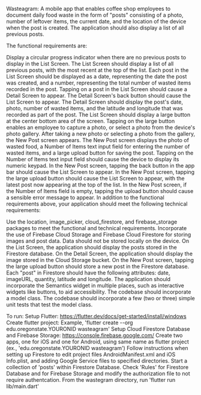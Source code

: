 Wasteagram:
A mobile app that enables coffee shop employees to document daily food waste in the form of "posts" consisting of a photo, number of leftover items, the current date, and the location of the device when the post is created. The application should also display a list of all previous posts.

The functional requirements are:

Display a circular progress indicator when there are no previous posts to display in the List Screen.
The List Screen should display a list of all previous posts, with the most recent at the top of the list.
Each post in the List Screen should be displayed as a date, representing the date the post was created, and a number, representing the total number of wasted items recorded in the post.
Tapping on a post in the List Screen should cause a Detail Screen to appear. The Detail Screen's back button should cause the List Screen to appear.
The Detail Screen should display the post's date, photo, number of wasted items, and the latitude and longitude that was recorded as part of the post.
The List Screen should display a large button at the center bottom area of the screen.
Tapping on the large button enables an employee to capture a photo, or select a photo from the device's photo gallery.
After taking a new photo or selecting a photo from the gallery, the New Post screen appears.
The New Post screen displays the photo of wasted food, a Number of Items text input field for entering the number of wasted items, and a large upload button for saving the post.
Tapping on the Number of Items text input field should cause the device to display its numeric keypad.
In the New Post screen, tapping the back button in the app bar should cause the List Screen to appear.
In the New Post screen, tapping the large upload button should cause the List Screen to appear, with the latest post now appearing at the top of the list.
In the New Post screen, if the Number of Items field is empty, tapping the upload button should cause a sensible error message to appear.
In addition to the functional requirements above, your application should meet the following technical requirements:

Use the location, image_picker, cloud_firestore, and firebase_storage packages to meet the functional and technical requirements.
Incorporate the use of Firebase Cloud Storage and Firebase Cloud Firestore for storing images and post data.
Data should not be stored locally on the device.
On the List Screen, the application should display the posts stored in the Firestore database.
On the Detail Screen, the application should display the image stored in the Cloud Storage bucket.
On the New Post screen, tapping the large upload button should store a new post in the Firestore database.
Each "post" in Firestore should have the following attributes: date, imageURL, quantity, latitude and longitude.
The application should incorporate the Semantics widget in multiple places, such as interactive widgets like buttons, to aid accessibility.
The codebase should incorporate a model class.
The codebase should incorporate a few (two or three) simple unit tests that test the model class.

To run:
Setup Flutter: https://flutter.dev/docs/get-started/install/windows
Create flutter project: Example, 'flutter create --org edu.oregonstate.YOURONID wasteagram'
Setup Cloud Firestore Database and Firebase Storage: https://console.firebase.google.com/
Create two apps, one for iOS and one for Android, using same name as flutter project (ex., 'edu.oregonstate.YOURONID wasteagram')
Follow instructions when setting up Firestore to edit project files AndroidManifest.xml and iOS Info.plist, and adding Google Service files to specified directories.
Start a collection of 'posts' within Firestore Database.
Check 'Rules' for Firestore Database and for Firebase Storage and modify the authorization file to not require authentcation.
From the wastegram directory, run 'flutter run lib/main.dart'